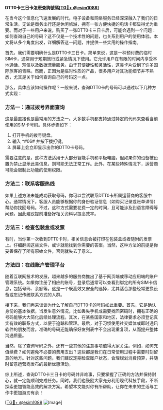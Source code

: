 **DTT0卡三日卡怎麽查詢號碼[[TG💪+ @esim1088](https://t.me/s/esim1088)]**

在当今这个信息化飞速发展的时代，电子设备和网络服务已经深深融入了我们的日常生活。无论是商务出行还是休闲旅游，拥有一张方便快捷的电话卡都显得尤为重要。而对于一些用户来说，购买了一张DTT0卡三日卡后，可能会遇到一个问题：如何查询自己的号码？这不仅是一个技术性的问题，也关系到用户的使用体验。本文将从多个角度出发，详细解答这一问题，并提供一些实用的操作指南。

首先，我们需要明确什么是DTT0卡三日卡。简单来说，这是一种预付费的临时SIM卡，通常用于短期旅行或紧急情况下使用。它允许用户在有限的时间内享受本地通话、短信以及数据流量服务。由于其便捷性和灵活性，这类卡片受到了许多国际旅客的青睐。然而，正因为是临时性质的产品，很多用户对其功能细节并不熟悉，尤其是关于如何查询自己的号码这一点。

那么，具体应该如何操作呢？一般来说，查询DTT0卡的号码可以通过以下几种方式实现：

### 方法一：通过拨号界面查询

这是最直接也是最常用的方法之一。大多数手机都支持通过特定的代码来查看当前使用的SIM卡号码。具体步骤如下：
1. 打开手机的拨号键盘。
2. 输入 *#06# 并按下拨打键。
3. 屏幕上会立即显示出你的DTT0卡号码。

需要注意的是，这种方法适用于大部分智能手机和平板电脑，但如果你的设备被设置为禁止显示此类信息，则可能无法正常工作。此外，在某些特殊情况下，运营商可能会限制此功能的使用权限。

### 方法二：联系客服热线

如果上述方法未能成功获取号码，你可以尝试联系DTT0卡所属运营商的客服中心。通常情况下，客服人员能够根据你的身份验证信息（如购买记录或账单详情）帮助你找回号码。不过，这种方式需要花费一定的时间，且可能涉及到语言障碍等问题，因此建议提前准备好相关资料以提高效率。

### 方法三：检查包装盒或发票

有时，当你第一次收到DTT0卡时，相关信息会被打印在包装盒或者随附的发票上。仔细翻阅这些文件，或许就能找到你需要的答案。当然，这种方法的前提是你妥善保存了所有原始文件，否则就失去了意义。

### 方法四：在线账户管理平台

随着互联网技术的发展，越来越多的服务商推出了基于网页端或移动应用端的账户管理系统。如果你注册了相应的账号，登录后通常可以查看到绑定的所有SIM卡信息，包括号码、余额等。这是一个既高效又安全的选择，尤其适合那些经常更换设备或忘记传统联系方式的人群。

接下来，我们再来谈谈为什么了解自己DTT0卡的号码如此重要。首先，它是确认身份的基本依据。当发生意外情况，比如丢失手机或需要找回密码时，拥有正确的号码能够大大简化后续处理流程。其次，在某些国家和地区，法律要求必须登记真实有效的联系方式，以便于追踪和管理。最后，对于习惯使用社交媒体或即时通讯软件的朋友而言，准确的号码还能确保好友列表中不会出现重复项，从而提升整体沟通质量。

当然，除了查询号码之外，还有一些其他的注意事项值得大家关注。例如，如何充值续费？如何避免不必要的费用支出？这些都是我们在日常使用过程中需要时刻留意的地方。针对这些问题，我们建议定期检查账户状态，合理规划消费预算，并随时留意运营商发布的最新优惠活动。

综上所述，查询DTT0卡三日卡的号码并非难事，只要掌握了正确的方法并保持耐心，就一定能顺利完成任务。同时，我们也鼓励大家充分利用现代科技手段，不断探索更加智能高效的解决方案。希望本文能对你有所帮助，让你在未来的生活与工作中更加游刃有余！

[[TG💪+ @esim1088](https://t.me/s/esim1088) ![Image](https://i.postimg.cc/4NQfJmqS/Snipaste-2025-05-13-00-14-12.png)]